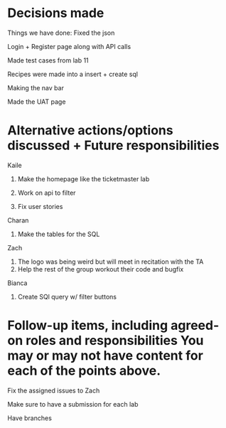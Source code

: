 # Decisions made
Things we have done: 
Fixed the json 

Login + Register page along with API calls

Made test cases from lab 11 

Recipes were made into a insert + create sql 

Making the nav bar

Made the UAT page 

# Alternative actions/options discussed + Future responsibilities
Kaile 
1. Make the homepage like the ticketmaster lab

2. Work on api to filter

3. Fix user stories

Charan 
1. Make the tables for the SQL

Zach
1. The logo was being weird but will meet in recitation with the TA
2. Help the rest of the group workout their code and bugfix

Bianca 
1. Create SQl query w/ filter buttons


# Follow-up items, including agreed-on roles and responsibilities You may or may not have content for each of the points above.
Fix the assigned issues to Zach 

Make sure to have a submission for each lab 

Have branches 
